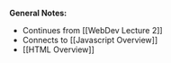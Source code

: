 **General Notes:**
* Continues from [[WebDev Lecture 2]]
* Connects to [[Javascript Overview]]
* [[HTML Overview]]